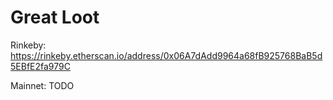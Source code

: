 # Great Loot

Rinkeby: https://rinkeby.etherscan.io/address/0x06A7dAdd9964a68fB925768BaB5d5EBfE2fa979C

Mainnet: TODO
